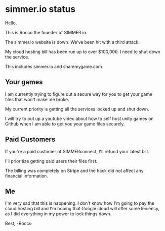 # simmer.io status

Hello,

This is Rocco the founder of SIMMER.io. 

The simmer.io website is down. We've been hit with a third attack. 

My cloud hosting bill has been run up to over $100,000. I need to shut down the service.

This includes simmer.io and sharemygame.com


## Your games
I am currently trying to figure out a secure way for you to get your game files that won't make me broke.

My current priority is getting all the services locked up and shut down. 

I will try to put up a youtube video about how to self host unity games on Github when I am able to get you your game files securely.

## Paid Customers
If you're a paid customer of SIMMERconnect, I'll refund your latest bill.

I'll prioritize getting paid users their files first.

The billing was completely on Stripe and the hack did not affect any financial information.

## Me
I'm very sad that this is happening. I don't know how I'm going to pay the cloud hosting bill and I'm hoping that Google cloud will offer some leniency, as I did everything in my power to lock things down.

Best,
-Rocco

